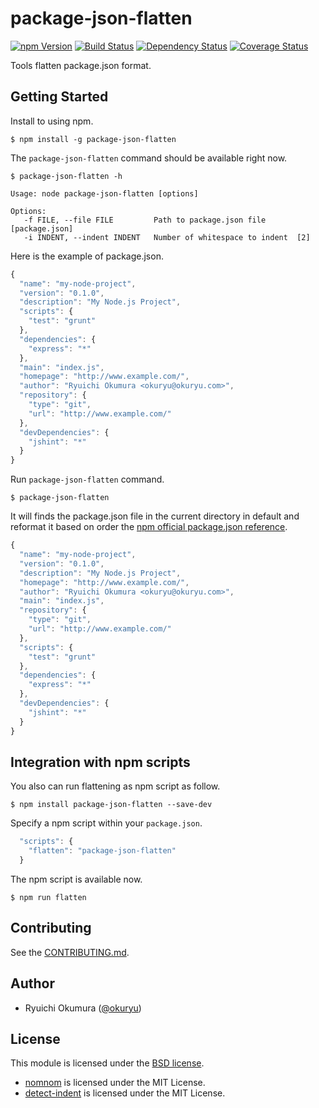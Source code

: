 # package-json-flatten

[![npm Version][npm Version Badge]][npm Version]
[![Build Status][Build Status Badge]][Build Status]
[![Dependency Status][Dependency Status Badge]][Dependency Status]
[![Coverage Status][Coverage Status Badge]][Coverage Status]

Tools flatten package.json format.

## Getting Started

Install to using npm.

```
$ npm install -g package-json-flatten
```

The `package-json-flatten` command should be available right now.

```
$ package-json-flatten -h

Usage: node package-json-flatten [options]

Options:
   -f FILE, --file FILE         Path to package.json file  [package.json]
   -i INDENT, --indent INDENT   Number of whitespace to indent  [2]

```

Here is the example of package.json.

```js
{
  "name": "my-node-project",
  "version": "0.1.0",
  "description": "My Node.js Project",
  "scripts": {
    "test": "grunt"
  },
  "dependencies": {
    "express": "*"
  },
  "main": "index.js",
  "homepage": "http://www.example.com/",
  "author": "Ryuichi Okumura <okuryu@okuryu.com>",
  "repository": {
    "type": "git",
    "url": "http://www.example.com/"
  },
  "devDependencies": {
    "jshint": "*"
  }
}
```

Run `package-json-flatten` command.

```
$ package-json-flatten
```

It will finds the package.json file in the current directory in default and reformat it based on order the [npm official package.json reference][package.json docs].

```js
{
  "name": "my-node-project",
  "version": "0.1.0",
  "description": "My Node.js Project",
  "homepage": "http://www.example.com/",
  "author": "Ryuichi Okumura <okuryu@okuryu.com>",
  "main": "index.js",
  "repository": {
    "type": "git",
    "url": "http://www.example.com/"
  },
  "scripts": {
    "test": "grunt"
  },
  "dependencies": {
    "express": "*"
  },
  "devDependencies": {
    "jshint": "*"
  }
}
```

## Integration with npm scripts

You also can run flattening as npm script as follow.

```
$ npm install package-json-flatten --save-dev
```

Specify a npm script within your `package.json`.

```js
  "scripts": {
    "flatten": "package-json-flatten"
  }
```

The npm script is available now.

```
$ npm run flatten
```

## Contributing

See the [CONTRIBUTING.md](CONTRIBUTING.md).

## Author

* Ryuichi Okumura ([@okuryu])

## License

This module is licensed under the [BSD license](LICENSE).

* [nomnom] is licensed under the MIT License.
* [detect-indent] is licensed under the MIT License.

[npm Version Badge]: https://img.shields.io/npm/v/package-json-flatten.svg?style=flat-square
[npm Version]: https://www.npmjs.com/package/package-json-flatten
[Build Status Badge]: http://img.shields.io/travis/okuryu/package-json-flatten.svg?style=flat-square
[Build Status]: https://travis-ci.org/okuryu/package-json-flatten
[Dependency Status Badge]: https://img.shields.io/gemnasium/okuryu/package-json-flatten.svg?style=flat-square
[Dependency Status]: https://gemnasium.com/okuryu/package-json-flatten
[Coverage Status Badge]: https://img.shields.io/coveralls/okuryu/package-json-flatten.svg?style=flat-square
[Coverage Status]: https://coveralls.io/r/okuryu/package-json-flatten?branch=master
[package.json docs]: https://docs.npmjs.com/files/package.json
[@okuryu]: https://github.com/okuryu
[nomnom]: https://github.com/harthur/nomnom
[detect-indent]: https://github.com/sindresorhus/detect-indent
